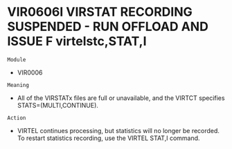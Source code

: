 # VIR0606I VIRSTAT RECORDING SUSPENDED - RUN OFFLOAD AND ISSUE F virtelstc,STAT,I

`Module`
- VIR0006

`Meaning`
- All of the VIRSTATx files are full or unavailable, and the VIRTCT specifies STATS=(MULTI,CONTINUE).

`Action`
- VIRTEL continues processing, but statistics will no longer be recorded. To restart statistics recording, use the VIRTEL STAT,I command.
